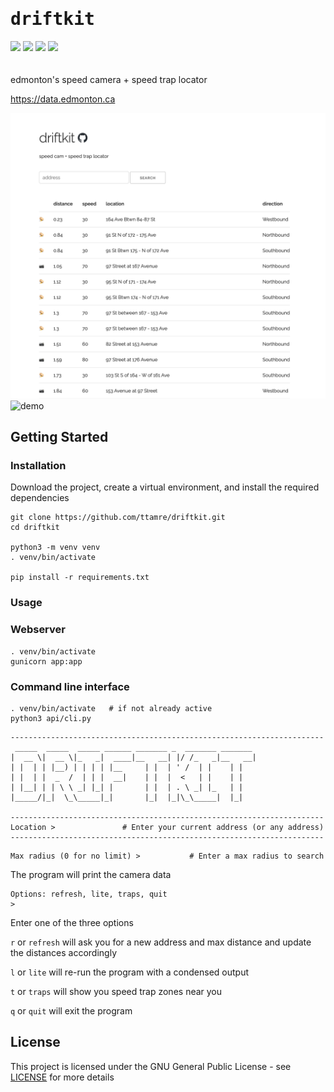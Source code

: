<h1 style="font-family:monospace">driftkit</h1>
<div style="padding-bottom:20px">
    <img src="https://img.shields.io/badge/python-3.12.3-blue" />
    <img src="https://img.shields.io/badge/flask-3.0.3-orange" />
    <img src="https://img.shields.io/badge/gunicorn-22.0.0-purple" />
    <img src="https://circleci.com/gh/ttamre/driftkit/tree/master.svg?style=shield" href="https://circleci.com/gh/ttamre/driftkit/tree/master"/>
</div>

edmonton's speed camera + speed trap locator

https://data.edmonton.ca

![web](demo_web.png)
![demo](demo_cli.gif)

## Getting Started

### Installation
Download the project, create a virtual environment, and install the required dependencies
```
git clone https://github.com/ttamre/driftkit.git
cd driftkit

python3 -m venv venv
. venv/bin/activate

pip install -r requirements.txt
```

### Usage

### Webserver
```
. venv/bin/activate
gunicorn app:app
```


### Command line interface
```
. venv/bin/activate   # if not already active
python3 api/cli.py
```

```
----------------------------------------------------------------------
 _____  _____  _____ ______ _______ _  _______ _______ 
|  __ \|  __ \|_   _|  ____|__   __| |/ /_   _|__   __|
| |  | | |__) | | | | |__     | |  | ' /  | |    | |   
| |  | |  _  /  | | |  __|    | |  |  <   | |    | |   
| |__| | | \ \ _| |_| |       | |  | . \ _| |_   | |   
|_____/|_|  \_\_____|_|       |_|  |_|\_\_____|  |_|   
 
----------------------------------------------------------------------
Location >               # Enter your current address (or any address)
----------------------------------------------------------------------
```

```
Max radius (0 for no limit) >           # Enter a max radius to search
```



The program will print the camera data

```
Options: refresh, lite, traps, quit
>
```
Enter one of the three options

```r``` or ```refresh``` will ask you for a new address and max distance and update the distances accordingly

```l``` or ```lite``` will re-run the program with a condensed output

```t``` or ```traps``` will show you speed trap zones near you

```q``` or ```quit``` will exit the program

## License

This project is licensed under the GNU General Public License - see [LICENSE](LICENSE) for more details
